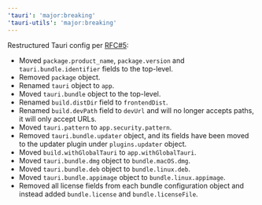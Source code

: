 ```yaml
---
'tauri': 'major:breaking'
'tauri-utils': 'major:breaking'
---
```


Restructured Tauri config per [RFC#5](https://github.com/tauri-apps/rfcs/blob/f3e82a6b0c5390401e855850d47dc7b7d9afd684/texts/0005-tauri-config-restructure.md):

- Moved `package.product_name`, `package.version` and `tauri.bundle.identifier` fields to the top-level.
- Removed `package` object.
- Renamed `tauri` object to `app`.
- Moved `tauri.bundle` object to the top-level.
- Renamed `build.distDir` field to `frontendDist`.
- Renamed `build.devPath` field to `devUrl` and will no longer accepts paths, it will only accept URLs.
- Moved `tauri.pattern` to `app.security.pattern`.
- Removed `tauri.bundle.updater` object, and its fields have been moved to the updater plugin under `plugins.updater` object.
- Moved `build.withGlobalTauri` to `app.withGlobalTauri`.
- Moved `tauri.bundle.dmg` object to `bundle.macOS.dmg`.
- Moved `tauri.bundle.deb` object to `bundle.linux.deb`.
- Moved `tauri.bundle.appimage` object to `bundle.linux.appimage`.
- Removed all license fields from each bundle configuration object and instead added `bundle.license` and `bundle.licenseFile`.
